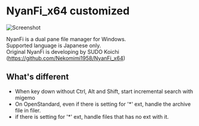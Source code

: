 # NyanFi_x64 customized

![Screenshot](screenshot.png)

NyanFi is a dual pane file manager for Windows.  
Supported language is Japanese only.  
Original NyanFi is developing by SUDO Koichi (https://github.com/Nekomimi1958/NyanFi_x64)

## What's different
* When key down without Ctrl, Alt and Shift, start incremental search with migemo
* On OpenStandard, even if there is setting for '*' ext, handle the archive file in filer.
* if there is setting for '*' ext, handle files that has no ext with it.

